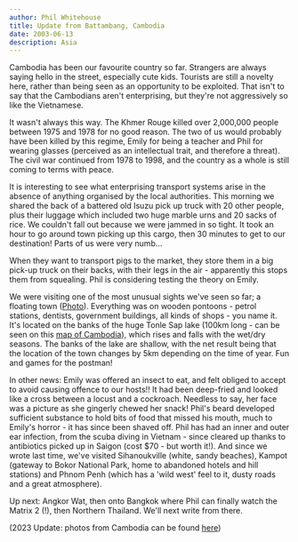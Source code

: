 ```yaml
---
author: Phil Whitehouse
title: Update from Battambang, Cambodia
date: 2003-06-13
description: Asia
---
```


Cambodia has been our favourite country so far. Strangers are always saying hello in the street, especially cute kids. Tourists are still a novelty here, rather than being seen as an opportunity to be exploited. That isn't to say that the Cambodians aren't enterprising, but they're not aggressively so like the Vietnamese.

It wasn't always this way. The Khmer Rouge killed over 2,000,000 people between 1975 and 1978 for no good reason. The two of us would probably have been killed by this regime, Emily for being a teacher and Phil for wearing glasses (perceived as an intellectual trait, and therefore a threat). The civil war continued from 1978 to 1998, and the country as a whole is still coming to terms with peace.

It is interesting to see what enterprising transport systems arise in the absence of anything organised by the local authorities. This morning we shared the back of a battered old Isuzu pick up truck with 20 other people, plus their luggage which included two huge marble urns and 20 sacks of rice. We couldn't fall out because we were jammed in so tight. It took an hour to go around town picking up this cargo, then 30 minutes to get to our destination! Parts of us were very numb...

When they want to transport pigs to the market, they store them in a big pick-up truck on their backs, with their legs in the air - apparently this stops them from squealing. Phil is considering testing the theory on Emily.

We were visiting one of the most unusual sights we've seen so far; a floating town ([Photo](https://www.flickr.com/photos/philliecasablanca/2050166200/in/album-72157603244597688/)). Everything was on wooden pontoons - petrol stations, dentists, government buildings, all kinds of shops - you name it. It's located on the banks of the huge Tonle Sap lake (100km long - can be seen on this [map of Cambodia](https://goo.gl/maps/WveQmmtoKxoW3eQR7)), which rises and falls with the wet/dry seasons. The banks of the lake are shallow, with the net result being that the location of the town changes by 5km depending on the time of year. Fun and games for the postman!

In other news: Emily was offered an insect to eat, and felt obliged to accept to avoid causing offence to our hosts!! It had been deep-fried and looked like a cross between a locust and a cockroach. Needless to say, her face was a picture as she gingerly chewed her snack! Phil's beard developed sufficient substance to hold bits of food that missed his mouth, much to Emily's horror - it has since been shaved off. Phil has had an inner and outer ear infection, from the scuba diving in Vietnam - since cleared up thanks to antibiotics picked up in Saigon (cost $70 - but worth it!). And since we wrote last time, we've visited Sihanoukville (white, sandy beaches), Kampot (gateway to Bokor National Park, home to abandoned hotels and hill stations) and Phnom Penh (which has a 'wild west' feel to it, dusty roads and a great atmosphere).

Up next: Angkor Wat, then onto Bangkok where Phil can finally watch the Matrix 2 (!), then Northern Thailand. We'll next write from there.

(2023 Update: photos from Cambodia can be found [here](https://www.flickr.com/photos/philliecasablanca/albums/72157603244597688))
